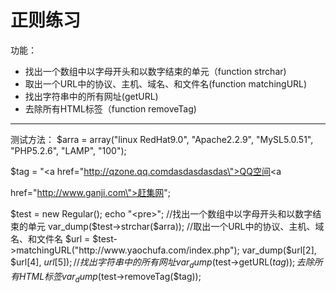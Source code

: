 # 正则练习

功能：
 - 找出一个数组中以字母开头和以数字结束的单元（function strchar)
 - 取出一个URL中的协议、主机、域名、和文件名(function matchingURL)
 - 找出字符串中的所有网址(getURL)
 - 去除所有HTML标签（function removeTag)

---

测试方法：
$arra = array("linux RedHat9.0", "Apache2.2.9", "MySL5.0.51", "PHP5.2.6", "LAMP", "100");

$tag  = "<tr><td><a href=\"http://qzone.qq.comdasdasdasdas\">QQ空间</a></td><td><a 

href=\"http://www.ganji.com\">赶集网</a></td>";

$test = new Regular();
echo "<pre>";
//找出一个数组中以字母开头和以数字结束的单元
var_dump($test->strchar($arra));
//取出一个URL中的协议、主机、域名、和文件名
$url = $test->matchingURL("http://www.yaochufa.com/index.php");
var_dump($url[2], $url[4], $url[5]);
//找出字符串中的所有网址
var_dump($test->getURL($tag));
去除所有HTML标签
var_dump($test->removeTag($tag));

